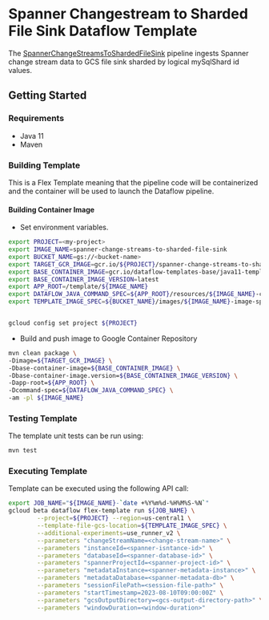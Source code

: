 # Spanner Changestream to Sharded File Sink Dataflow Template

The [SpannerChangeStreamsToShardedFileSink](src/main/java/com/google/cloud/teleport/v2/templates/SpannerChangeStreamsToShardedFileSink.java) pipeline
ingests Spanner change stream data to GCS file sink sharded by logical mySqlShard id values.


## Getting Started

### Requirements
* Java 11
* Maven

### Building Template
This is a Flex Template meaning that the pipeline code will be containerized and the container will be
used to launch the Dataflow pipeline.

#### Building Container Image
* Set environment variables.


```sh
export PROJECT=<my-project>
export IMAGE_NAME=spanner-change-streams-to-sharded-file-sink
export BUCKET_NAME=gs://<bucket-name>
export TARGET_GCR_IMAGE=gcr.io/${PROJECT}/spanner-change-streams-to-sharded-file-sink
export BASE_CONTAINER_IMAGE=gcr.io/dataflow-templates-base/java11-template-launcher-base
export BASE_CONTAINER_IMAGE_VERSION=latest
export APP_ROOT=/template/${IMAGE_NAME}
export DATAFLOW_JAVA_COMMAND_SPEC=${APP_ROOT}/resources/${IMAGE_NAME}-command-spec.json
export TEMPLATE_IMAGE_SPEC=${BUCKET_NAME}/images/${IMAGE_NAME}-image-spec.json


gcloud config set project ${PROJECT}
```

* Build and push image to Google Container Repository

```sh
mvn clean package \
-Dimage=${TARGET_GCR_IMAGE} \
-Dbase-container-image=${BASE_CONTAINER_IMAGE} \
-Dbase-container-image.version=${BASE_CONTAINER_IMAGE_VERSION} \
-Dapp-root=${APP_ROOT} \
-Dcommand-spec=${DATAFLOW_JAVA_COMMAND_SPEC} \
-am -pl ${IMAGE_NAME}
```

### Testing Template

The template unit tests can be run using:
```sh
mvn test
```

### Executing Template
Template can be executed using the following API call:

```sh
export JOB_NAME="${IMAGE_NAME}-`date +%Y%m%d-%H%M%S-%N`"
gcloud beta dataflow flex-template run ${JOB_NAME} \
        --project=${PROJECT} --region=us-central1 \
        --template-file-gcs-location=${TEMPLATE_IMAGE_SPEC} \
        --additional-experiments=use_runner_v2 \
        --parameters "changeStreamName=<change-stream-name>" \
        --parameters "instanceId=<spanner-isntance-id>" \
        --parameters "databaseId=<spanner-database-id>" \
        --parameters "spannerProjectId=<spanner-project-id>" \
        --parameters "metadataInstance=<spanner-metadata-instance>" \
        --parameters "metadataDatabase=<spanner-metadata-db>" \
        --parameters "sessionFilePath=<session-file-path>" \
        --parameters "startTimestamp=2023-08-10T09:00:00Z" \
        --parameters "gcsOutputDirectory=<gcs-output-directory-path>" \
        --parameters "windowDuration=<window-duration>"


```
